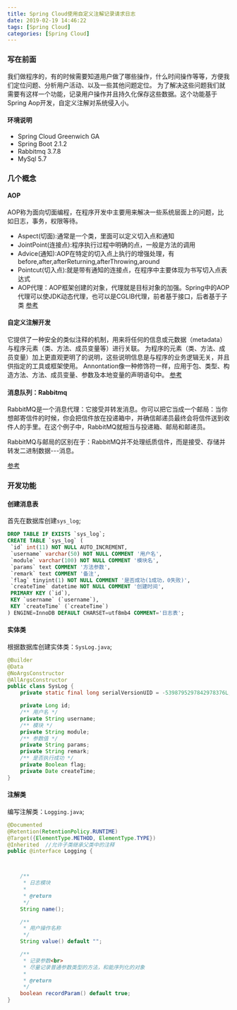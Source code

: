 ```yaml
---
title: Spring Cloud使用自定义注解记录请求日志
date: 2019-02-19 14:46:22
tags: [Spring Cloud]
categories: [Spring Cloud]
---
```

### 写在前面
 我们做程序的，有的时候需要知道用户做了哪些操作，什么时间操作等等，方便我们定位问题、分析用户活动、以及一些其他问题定位。
 为了解决这些问题我们就需要有这样一个功能，记录用户操作并且持久化保存这些数据。这个功能基于Spring Aop开发，自定义注解对系统侵入小。<!-- more -->
 
#### 环境说明
- Spring Cloud Greenwich GA
- Spring Boot 2.1.2
- Rabbitmq 3.7.8
- MySql 5.7 
 
### 几个概念
#### AOP
AOP称为面向切面编程，在程序开发中主要用来解决一些系统层面上的问题，比如日志，事务，权限等待。
- Aspect(切面):通常是一个类，里面可以定义切入点和通知
- JointPoint(连接点):程序执行过程中明确的点，一般是方法的调用
- Advice(通知):AOP在特定的切入点上执行的增强处理，有before,after,afterReturning,afterThrowing,around
- Pointcut(切入点):就是带有通知的连接点，在程序中主要体现为书写切入点表达式
- AOP代理：AOP框架创建的对象，代理就是目标对象的加强。Spring中的AOP代理可以使JDK动态代理，也可以是CGLIB代理，前者基于接口，后者基于子类
[参考](https://www.cnblogs.com/liuruowang/p/5711563.html)

#### 自定义注解开发
它提供了一种安全的类似注释的机制，用来将任何的信息或元数据（metadata）与程序元素（类、方法、成员变量等）进行关联。
为程序的元素（类、方法、成员变量）加上更直观更明了的说明，这些说明信息是与程序的业务逻辑无关，并且供指定的工具或框架使用。
Annontation像一种修饰符一样，应用于包、类型、构造方法、方法、成员变量、参数及本地变量的声明语句中。
[参考](https://www.cnblogs.com/acm-bingzi/p/javaAnnotation.html)

#### 消息队列：Rabbitmq
RabbitMQ是一个消息代理：它接受并转发消息。你可以把它当成一个邮局：当你想邮寄信件的时候，你会把信件放在投递箱中，并确信邮递员最终会将信件送到收件人的手里。在这个例子中，RabbitMQ就相当与投递箱、邮局和邮递员。

RabbitMQ与邮局的区别在于：RabbitMQ并不处理纸质信件，而是接受、存储并转发二进制数据---消息。

[参考](https://www.jianshu.com/nb/15067984)
 
 ### 开发功能
 #### 创建消息表
 首先在数据库创建`sys_log`;
 ```sql
DROP TABLE IF EXISTS `sys_log`;
CREATE TABLE `sys_log` (
  `id` int(11) NOT NULL AUTO_INCREMENT,
  `username` varchar(50) NOT NULL COMMENT '用户名',
  `module` varchar(100) NOT NULL COMMENT '模块名',
  `params` text COMMENT '方法参数',
  `remark` text COMMENT '备注',
  `flag` tinyint(1) NOT NULL COMMENT '是否成功(1成功，0失败)',
  `createTime` datetime NOT NULL COMMENT '创建时间',
  PRIMARY KEY (`id`),
  KEY `username` (`username`),
  KEY `createTime` (`createTime`)
) ENGINE=InnoDB DEFAULT CHARSET=utf8mb4 COMMENT='日志表';
```
#### 实体类
根据数据库创建实体类：`SysLog.java`;
```java
@Builder
@Data
@NoArgsConstructor
@AllArgsConstructor
public class SysLog {
    private static final long serialVersionUID = -5398795297842978376L;

    private Long id;
    /** 用户名 */
    private String username;
    /** 模块 */
    private String module;
    /** 参数值 */
    private String params;
    private String remark;
    /** 是否执行成功 */
    private Boolean flag;
    private Date createTime;
}
```
#### 注解类
编写注解类：`Logging.java`;
```java
@Documented
@Retention(RetentionPolicy.RUNTIME)
@Target({ElementType.METHOD, ElementType.TYPE})
@Inherited  //允许子类继承父类中的注释
public @interface Logging {



    /**
     * 日志模块
     *
     * @return
     */
    String name();

    /**
     * 用户操作名称
     */
    String value() default "";

    /**
     * 记录参数<br>
     * 尽量记录普通参数类型的方法，和能序列化的对象
     *
     * @return
     */
    boolean recordParam() default true;
}
```
